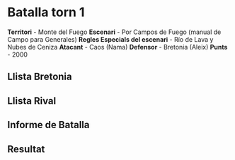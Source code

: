 # Batalla torn 1

**Territori** - Monte del Fuego
**Escenari** - Por Campos de Fuego (manual de Campo para Generales)
**Regles Especials del escenari** - Río de Lava y Nubes de Ceniza
**Atacant** - Caos (Nama)
**Defensor** - Bretonia (Aleix)
**Punts** - 2000

## Llista Bretonia

## Llista Rival

## Informe de Batalla

## Resultat

